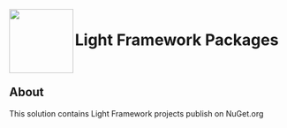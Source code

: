 <img align="left" width="116" height="116" src="https://github.com/MSWCenter/Light/blob/net-9/.github/c-sharp-logo.png" />
 
 # Light Framework Packages
<br/>

## About
This solution contains Light Framework projects publish on NuGet.org
